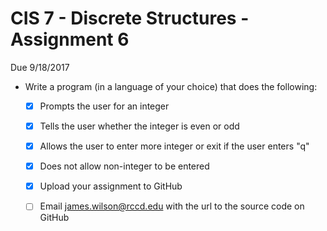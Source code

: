 # CIS 7 - Discrete Structures - Assignment 6
Due 9/18/2017

  - Write a program (in a language of your choice) that does the following:
    - [X]  Prompts the user for an integer
	- [X]  Tells the user whether the integer is even or odd
	- [X]  Allows the user to enter more integer or exit if the user enters "q"
	- [X]  Does not allow non-integer to be entered

	- [X]  Upload your assignment to GitHub
	- [ ]  Email james.wilson@rccd.edu with the url to the source code on GitHub
